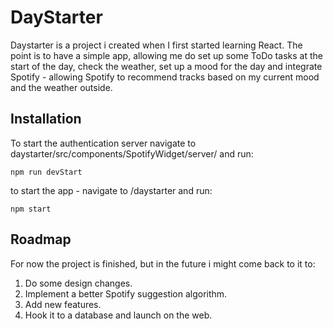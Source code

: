 # DayStarter

Daystarter is a project i created when I first started learning React. The point is to have a simple app, allowing me do set up some ToDo tasks at the start of the day, check the weather, set up a mood for the day and integrate Spotify - allowing Spotify to recommend tracks based on my current mood and the weather outside.

## Installation

To start the authentication server navigate to daystarter/src/components/SpotifyWidget/server/ and run:

```npm
npm run devStart
```
to start the app - navigate to /daystarter and run:
```npm
npm start
```

## Roadmap

For now the project is finished, but in the future i might come back to it to:

1. Do some design changes.
2. Implement a better Spotify suggestion algorithm.
3. Add new features.
4. Hook it to a database and launch on the web.
